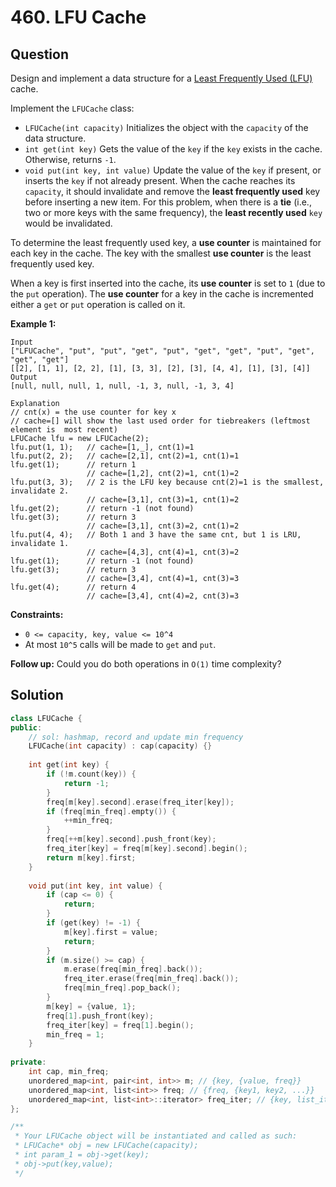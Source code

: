 # 460. LFU Cache

## Question

Design and implement a data structure for a [Least Frequently Used \(LFU\)](https://en.wikipedia.org/wiki/Least_frequently_used) cache.

Implement the `LFUCache` class:

* `LFUCache(int capacity)` Initializes the object with the `capacity` of the data structure.
* `int get(int key)` Gets the value of the `key` if the `key` exists in the cache. Otherwise, returns `-1`.
* `void put(int key, int value)` Update the value of the `key` if present, or inserts the `key` if not already present. When the cache reaches its `capacity`, it should invalidate and remove the **least frequently used** key before inserting a new item. For this problem, when there is a **tie** \(i.e., two or more keys with the same frequency\), the **least recently used** `key` would be invalidated.

To determine the least frequently used key, a **use counter** is maintained for each key in the cache. The key with the smallest **use counter** is the least frequently used key.

When a key is first inserted into the cache, its **use counter** is set to `1` \(due to the `put` operation\). The **use counter** for a key in the cache is incremented either a `get` or `put` operation is called on it.

**Example 1:**

```text
Input
["LFUCache", "put", "put", "get", "put", "get", "get", "put", "get", "get", "get"]
[[2], [1, 1], [2, 2], [1], [3, 3], [2], [3], [4, 4], [1], [3], [4]]
Output
[null, null, null, 1, null, -1, 3, null, -1, 3, 4]

Explanation
// cnt(x) = the use counter for key x
// cache=[] will show the last used order for tiebreakers (leftmost element is  most recent)
LFUCache lfu = new LFUCache(2);
lfu.put(1, 1);   // cache=[1,_], cnt(1)=1
lfu.put(2, 2);   // cache=[2,1], cnt(2)=1, cnt(1)=1
lfu.get(1);      // return 1
                 // cache=[1,2], cnt(2)=1, cnt(1)=2
lfu.put(3, 3);   // 2 is the LFU key because cnt(2)=1 is the smallest, invalidate 2.
                 // cache=[3,1], cnt(3)=1, cnt(1)=2
lfu.get(2);      // return -1 (not found)
lfu.get(3);      // return 3
                 // cache=[3,1], cnt(3)=2, cnt(1)=2
lfu.put(4, 4);   // Both 1 and 3 have the same cnt, but 1 is LRU, invalidate 1.
                 // cache=[4,3], cnt(4)=1, cnt(3)=2
lfu.get(1);      // return -1 (not found)
lfu.get(3);      // return 3
                 // cache=[3,4], cnt(4)=1, cnt(3)=3
lfu.get(4);      // return 4
                 // cache=[3,4], cnt(4)=2, cnt(3)=3
```

**Constraints:**

* `0 <= capacity, key, value <= 10^4`
* At most `10^5` calls will be made to `get` and `put`.

 **Follow up:** Could you do both operations in `O(1)` time complexity?

## Solution

```cpp
class LFUCache {
public:
    // sol: hashmap, record and update min frequency
    LFUCache(int capacity) : cap(capacity) {}
    
    int get(int key) {
        if (!m.count(key)) {
            return -1;
        }
        freq[m[key].second].erase(freq_iter[key]);
        if (freq[min_freq].empty()) {
            ++min_freq;
        }
        freq[++m[key].second].push_front(key);
        freq_iter[key] = freq[m[key].second].begin();
        return m[key].first;
    }
    
    void put(int key, int value) {
        if (cap <= 0) {
            return;
        }
        if (get(key) != -1) {
            m[key].first = value;
            return;
        }
        if (m.size() >= cap) {
            m.erase(freq[min_freq].back());
            freq_iter.erase(freq[min_freq].back());
            freq[min_freq].pop_back();
        }
        m[key] = {value, 1};
        freq[1].push_front(key);
        freq_iter[key] = freq[1].begin();
        min_freq = 1;
    }
    
private:
    int cap, min_freq;
    unordered_map<int, pair<int, int>> m; // {key, {value, freq}}
    unordered_map<int, list<int>> freq; // {freq, {key1, key2, ...}}
    unordered_map<int, list<int>::iterator> freq_iter; // {key, list_iter}
};

/**
 * Your LFUCache object will be instantiated and called as such:
 * LFUCache* obj = new LFUCache(capacity);
 * int param_1 = obj->get(key);
 * obj->put(key,value);
 */
```

